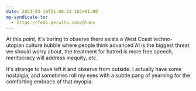 ```yaml
---
date: 2024-03-19T21:08:24.101+01:00
mp-syndicate-to:
  - https://fedi.gerwitz.com/@hans
---
```

At this point, it's boring to observe there exists a West Coast techno-utopian culture bubble where people think advanced AI is the biggest threat we should worry about, the treatment for hatred is more free speech, meritocracy will address inequity, etc.

It's strange to have left it and observe from outside. I actually have some nostalgia, and sometimes roll my eyes with a subtle pang of yearning for the comforting embrace of that myopia.

